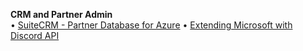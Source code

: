 **CRM and Partner Admin**  
&bullet; [SuiteCRM - Partner Database for Azure](crm/)
&bullet; [Extending Microsoft with Discord API](/panels/)